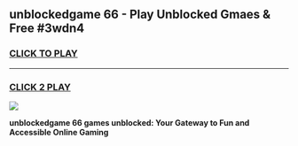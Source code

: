
## unblockedgame 66 - Play Unblocked Gmaes & Free #3wdn4
<h3>
<a href="https://news.freeplayer.one?title=unblockedgame_66&ref=03M">CLICK TO PLAY</a></h3>
<hr>

<h3>
<a href="https://news.freeplayer.one?title=unblockedgame_66&ref=03M">CLICK 2 PLAY</a>
  
</h3>

<a href="https://news.freeplayer.one?title=unblockedgame_66&ref=03M"><img src="https://clearcache.store/games.png"></a>


**unblockedgame 66 games unblocked: Your Gateway to Fun and Accessible Online Gaming**
